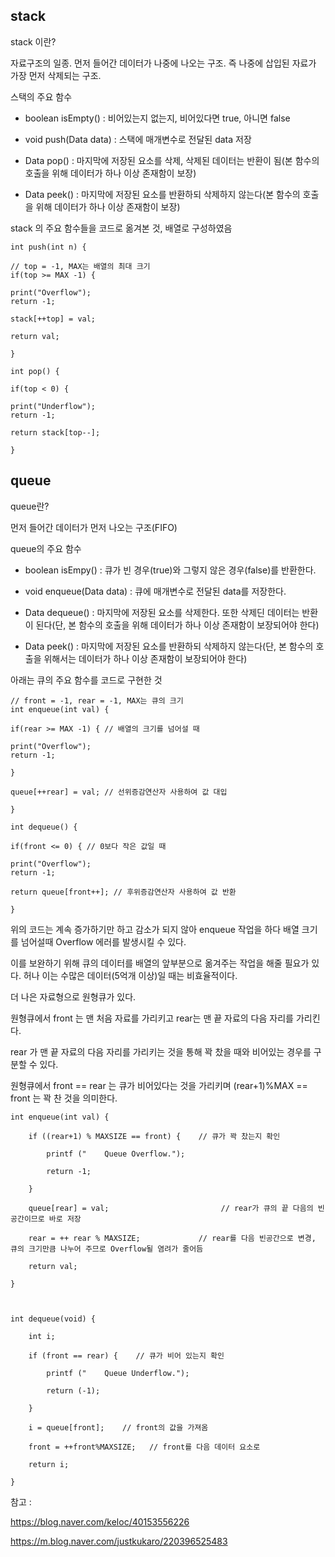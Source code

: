 ## stack

stack 이란?

자료구조의 일종. 먼저 들어간 데이터가 나중에 나오는 구조. 즉 나중에 삽입된 자료가 가장 먼저 삭제되는 구조.

스택의 주요 함수

- boolean isEmpty() : 비어있는지 없는지, 비어있다면 true, 아니면 false

- void push(Data data) : 스택에 매개변수로 전달된 data 저장

- Data pop() : 마지막에 저장된 요소를 삭제, 삭제된 데이터는 반환이 됨(본 함수의 호출을 위해 데이터가 하나 이상 존재함이 보장)

- Data peek() : 마지막에 저장된 요소를 반환하되 삭제하지 않는다(본 함수의 호출을 위해 데이터가 하나 이상 존재함이 보장)


stack 의 주요 함수들을 코드로 옮겨본 것, 배열로 구성하였음

```
int push(int n) {

// top = -1, MAX는 배열의 최대 크기
if(top >= MAX -1) {

print("Overflow");
return -1;

stack[++top] = val;

return val;

}

int pop() {

if(top < 0) {

print("Underflow");
return -1;

return stack[top--];

}
```



## queue

queue란?

먼저 들어간 데이터가 먼저 나오는 구조(FIFO)

queue의 주요 함수

- boolean isEmpy() : 큐가 빈 경우(true)와 그렇지 않은 경우(false)를 반환한다.

- void enqueue(Data data) : 큐에 매개변수로 전달된 data를 저장한다.

- Data dequeue() : 마지막에 저장된 요소를 삭제한다. 또한 삭제딘 데이터는 반환이 된다(단, 본 함수의 호출을 위해 데이터가 하나 이상 존재함이 보장되어야 한다)

- Data peek() : 마지막에 저장된 요소를 반환하되 삭제하지 않는다(단, 본 함수의 호출을 위해서는 데이터가 하나 이상 존재함이 보장되어야 한다)

아래는 큐의 주요 함수를 코드로 구현한 것

```
// front = -1, rear = -1, MAX는 큐의 크기
int enqueue(int val) {

if(rear >= MAX -1) { // 배열의 크기를 넘어설 때

print("Overflow");
return -1;

}

queue[++rear] = val; // 선위증감연산자 사용하여 값 대입

}

int dequeue() {

if(front <= 0) { // 0보다 작은 값일 때

print("Overflow");
return -1;

return queue[front++]; // 후위증감연산자 사용하여 값 반환

}
```

위의 코드는 계속 증가하기만 하고 감소가 되지 않아 enqueue 작업을 하다 배열 크기를 넘어설때 Overflow 에러를 발생시킬 수 있다.

이를 보완하기 위해 큐의 데이터를 배열의 앞부분으로 옮겨주는 작업을 해줄 필요가 있다. 허나 이는 수많은 데이터(5억개 이상)일 때는 비효율적이다.

더 나은 자료형으로 원형큐가 있다.

원형큐에서 front 는 맨 처음 자료를 가리키고 rear는 맨 끝 자료의 다음 자리를 가리킨다.

rear 가 맨 끝 자료의 다음 자리를 가리키는 것을 통해 꽉 찼을 때와 비어있는 경우를 구분할 수 있다.

원형큐에서 front == rear 는 큐가 비어있다는 것을 가리키며 (rear+1)%MAX == front 는 꽉 찬 것을 의미한다.

```
int enqueue(int val) { 

    if ((rear+1) % MAXSIZE == front) {    // 큐가 꽉 찼는지 확인

        printf ("    Queue Overflow.");

        return -1;

    }

    queue[rear] = val;                         // rear가 큐의 끝 다음의 빈공간이므로 바로 저장

    rear = ++ rear % MAXSIZE;             // rear를 다음 빈공간으로 변경, 큐의 크기만큼 나누어 주므로 Overflow될 염려가 줄어듬

    return val;

} 

 

int dequeue(void) {

    int i;

    if (front == rear) {    // 큐가 비어 있는지 확인

        printf ("    Queue Underflow.");

        return (-1);

    }

    i = queue[front];    // front의 값을 가져옴

    front = ++front%MAXSIZE;   // front를 다음 데이터 요소로

    return i;

}

```

참고 :

https://blog.naver.com/keloc/40153556226

https://m.blog.naver.com/justkukaro/220396525483
